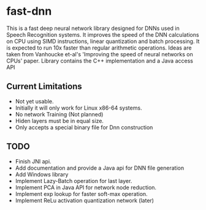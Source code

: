 # fast-dnn
This is a fast deep neural network library designed for DNNs used in Speech Recognition systems.
It improves the speed of the DNN calculations on CPU using SIMD instructions, linear quantization and batch processing. It is expected to run 10x faster than regular arithmetic operations.
Ideas are taken from Vanhoucke et-al's 'Improving the speed of neural networks on CPUs' paper. Library contains the C++ implementation and a Java access API

## Current Limitations
* Not yet usable.
* Initially it will only work for Linux x86-64 systems.
* No network Training (Not planned)
* Hiden layers must be in equal size.
* Only accepts a special binary file for Dnn construction

## TODO
* Finish JNI api. 
* Add documentation and provide a Java api for DNN file generation
* Add Windows library
* Implement Lazy-Batch operation for last layer.
* Implement PCA in Java API for network node reduction.
* Implement exp lookup for faster soft-max operation.
* Implement ReLu activation quantization network (later)
